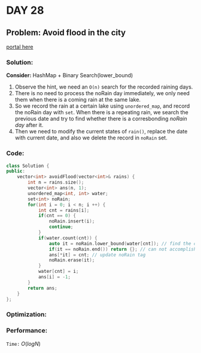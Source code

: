 # DAY 28
## Problem: Avoid flood in the city

[portal here](https://leetcode.cn/problems/avoid-flood-in-the-city/description/)

###  Solution:

**Consider:** HashMap + Binary Search(lower_bound)

1. Observe the hint, we need an `O(n)` search for the recorded raining days.
2. There is no need to process the noRain day immediately, we only need them when there is a coming rain at the same lake.
3. So we record the rain at a certain lake using `unordered_map`, and record the noRain day with `set`. When there is a repeating rain, we search the previous date and try to find whether there is a corresbonding _noRain day_ after it.
4. Then we need to modify the current states of `rain()`, replace the date with current date, and also we delete the record in `noRain` set. 

### Code:
```c++
class Solution {
public:
    vector<int> avoidFlood(vector<int>& rains) {
        int n = rains.size();
        vector<int> ans(n, 1);
        unordered_map<int, int> water;
        set<int> noRain;
        for(int i = 0; i < n; i ++) {
            int cnt = rains[i];
            if(cnt == 0) {
                noRain.insert(i);
                continue;
            }
            if(water.count(cnt)) {
                auto it = noRain.lower_bound(water[cnt]); // find the closest raining day
                if(it == noRain.end()) return {}; // can not accomplish the task 
                ans[*it] = cnt; // update noRain tag
                noRain.erase(it);
            }
            water[cnt] = i;
            ans[i] = -1;
        }
        return ans;
    }
};
```

### Optimization:

### Performance:

`Time:` $O(logN)$